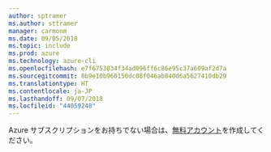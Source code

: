 ```yaml
---
author: sptramer
ms.author: sttramer
manager: carmonm
ms.date: 09/05/2018
ms.topic: include
ms.prod: azure
ms.technology: azure-cli
ms.openlocfilehash: e7f6753034f34ad096ff6c86e95c37a609af2d7a
ms.sourcegitcommit: 8b9e10b960150dc08f046ab840d6a5627410db29
ms.translationtype: HT
ms.contentlocale: ja-JP
ms.lasthandoff: 09/07/2018
ms.locfileid: "44059248"
---
```

Azure サブスクリプションをお持ちでない場合は、[無料アカウント](https://azure.microsoft.com/free/?ref=microsoft.com&utm_source=microsoft.com&utm_medium=docs&utm_campaign=visualstudio)を作成してください。
